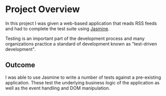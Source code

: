 # Project Overview

In this project I was given a web-based application that reads RSS feeds and had to complete the test suite using [Jasmine](http://jasmine.github.io/).

Testing is an important part of the development process and many organizations practice a standard of development known as "test-driven development".

## Outcome

I was able to use Jasmine to write a number of tests against a pre-existing application. These test the underlying business logic of the application as well as the event handling and DOM manipulation.

